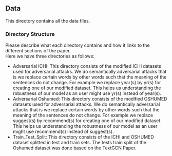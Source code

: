 ## Data

This directory contains all the data files.

### Directory Structure
Please describe what each directory contains and how it links to the different sections of the paper.<br/>
Here we have three directories as follows:
* Adversarial ICHI: This directory consists of the modified ICHI datasets used for adversarial attacks. We do semantically adversarial attacks that is we replace certain words by other words such that the meaning of the sentences do not change. For example we replace year(s) by yr(s) for creating one of our modified dataset. This helps us understanding the robustness of our model as an user might use yr(s) instead of year(s).
* Adversarial Oshumed: This directory consists of the modified OSHUMED datasets used for adversarial attacks. We do semantically adversarial attacks that is we replace certain words by other words such that the meaning of the sentences do not change. For example we replace suggest(s) by recommend(s) for creating one of our modified dataset. This helps us understanding the robustness of our model as an user might use recommend(s) instead of suggest(s).
* Train_Test_Split: This directory consists of the ICHI and OSHUMED dataset splitted in test and train sets. The tests train split of the Oshumed dataset was done based on the TextGCN Paper.
